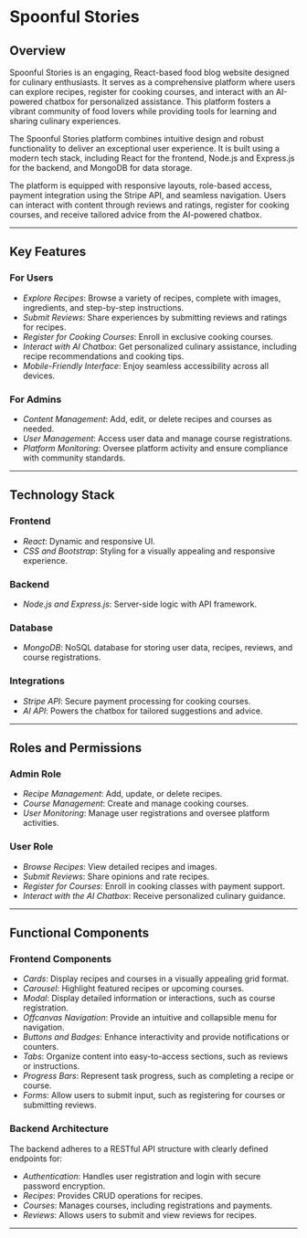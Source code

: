 # Spoonful Stories

## Overview
Spoonful Stories is an engaging, React-based food blog website designed for culinary enthusiasts. It serves as a comprehensive platform where users can explore recipes, register for cooking courses, and interact with an AI-powered chatbox for personalized assistance. This platform fosters a vibrant community of food lovers while providing tools for learning and sharing culinary experiences.

The Spoonful Stories platform combines intuitive design and robust functionality to deliver an exceptional user experience. It is built using a modern tech stack, including React for the frontend, Node.js and Express.js for the backend, and MongoDB for data storage.

The platform is equipped with responsive layouts, role-based access, payment integration using the Stripe API, and seamless navigation. Users can interact with content through reviews and ratings, register for cooking courses, and receive tailored advice from the AI-powered chatbox.

---

## Key Features

### For Users
- *Explore Recipes*: Browse a variety of recipes, complete with images, ingredients, and step-by-step instructions.
- *Submit Reviews*: Share experiences by submitting reviews and ratings for recipes.
- *Register for Cooking Courses*: Enroll in exclusive cooking courses.
- *Interact with AI Chatbox*: Get personalized culinary assistance, including recipe recommendations and cooking tips.
- *Mobile-Friendly Interface*: Enjoy seamless accessibility across all devices.

### For Admins
- *Content Management*: Add, edit, or delete recipes and courses as needed.
- *User Management*: Access user data and manage course registrations.
- *Platform Monitoring*: Oversee platform activity and ensure compliance with community standards.

---

## Technology Stack

### Frontend
- *React*: Dynamic and responsive UI.
- *CSS and Bootstrap*: Styling for a visually appealing and responsive experience.

### Backend
- *Node.js and Express.js*: Server-side logic with API framework.

### Database
- *MongoDB*: NoSQL database for storing user data, recipes, reviews, and course registrations.

### Integrations
- *Stripe API*: Secure payment processing for cooking courses.
- *AI API*: Powers the chatbox for tailored suggestions and advice.

---

## Roles and Permissions

### Admin Role
- *Recipe Management*: Add, update, or delete recipes.
- *Course Management*: Create and manage cooking courses.
- *User Monitoring*: Manage user registrations and oversee platform activities.

### User Role
- *Browse Recipes*: View detailed recipes and images.
- *Submit Reviews*: Share opinions and rate recipes.
- *Register for Courses*: Enroll in cooking classes with payment support.
- *Interact with the AI Chatbox*: Receive personalized culinary guidance.

---

## Functional Components

### Frontend Components
- *Cards*: Display recipes and courses in a visually appealing grid format.
- *Carousel*: Highlight featured recipes or upcoming courses.
- *Modal*: Display detailed information or interactions, such as course registration.
- *Offcanvas Navigation*: Provide an intuitive and collapsible menu for navigation.
- *Buttons and Badges*: Enhance interactivity and provide notifications or counters.
- *Tabs*: Organize content into easy-to-access sections, such as reviews or instructions.
- *Progress Bars*: Represent task progress, such as completing a recipe or course.
- *Forms*: Allow users to submit input, such as registering for courses or submitting reviews.

### Backend Architecture
The backend adheres to a RESTful API structure with clearly defined endpoints for:
- *Authentication*: Handles user registration and login with secure password encryption.
- *Recipes*: Provides CRUD operations for recipes.
- *Courses*: Manages courses, including registrations and payments.
- *Reviews*: Allows users to submit and view reviews for recipes.

---
